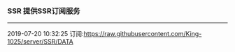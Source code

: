 ### SSR 提供SSR订阅服务
---
2019-07-20 10:32:25 订阅:https://raw.githubusercontent.com/King-1025/server/SSR/DATA
